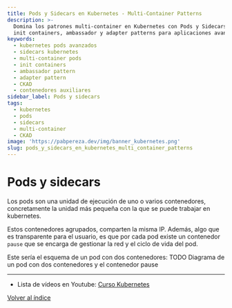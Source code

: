 ```yaml
---
title: Pods y Sidecars en Kubernetes - Multi-Container Patterns
description: >-
  Domina los patrones multi-container en Kubernetes con Pods y Sidecars. Aprende
  init containers, ambassador y adapter patterns para aplicaciones avanzadas.
keywords:
  - kubernetes pods avanzados
  - sidecars kubernetes
  - multi-container pods
  - init containers
  - ambassador pattern
  - adapter pattern
  - CKAD
  - contenedores auxiliares
sidebar_label: Pods y sidecars
tags:
  - kubernetes
  - pods
  - sidecars
  - multi-container
  - CKAD
image: 'https://pabpereza.dev/img/banner_kubernetes.png'
slug: pods_y_sidecars_en_kubernetes_multi_container_patterns
---
```


# Pods y sidecars 
Los pods son una unidad de ejecución de uno o varios contenedores, concretamente la unidad más 
pequeña con la que se puede trabajar en kubernetes.

Estos contenedores agrupados, comparten la misma IP. Además, algo que es transparente para el usuario, es que por cada pod existe un contenedor `pause` que se encarga de gestionar la red y el ciclo de vida del pod.

Este sería el esquema de un pod con dos contenedores:
TODO Diagrama de un pod con dos contenedores y el contenedor pause


---
* Lista de vídeos en Youtube: [Curso Kubernetes](https://www.youtube.com/playlist?list=PLQhxXeq1oc2k9MFcKxqXy5GV4yy7wqSma)

[Volver al índice](README.md#índice)
